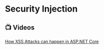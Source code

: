 # Security Injection

## 📺 Videos
[How XSS Attacks can happen in ASP.NET Core](https://www.youtube.com/watch?v=h8Kbfy8Ciio)
